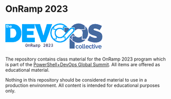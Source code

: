 # OnRamp 2023

![DevOpsCollective](images/OnRamp2023.png)

The repository contains class material for the OnRamp 2023 program which is part of the [PowerShell+DevOps Global Summit](https://powershellsummit.org/). All items are offered as educational material.

Nothing in this repository should be considered material to use in a production environment. All content is intended for educational purposes only.
